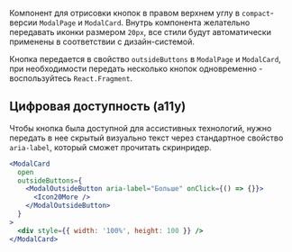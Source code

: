 Компонент для отрисовки кнопок в правом верхнем углу в `compact`-версии `ModalPage` и `ModalCard`. Внутрь компонента желательно передавать иконки размером `20px`, все стили будут автоматически применены в соответствии с дизайн-системой.

Кнопка передается в свойство `outsideButtons` в `ModalPage` и `ModalCard`, при необходимости передать несколько кнопок одновременно - воспользуйтесь `React.Fragment`.

## Цифровая доступность (a11y)

Чтобы кнопка была доступной для ассистивных технологий, нужно передать в нее скрытый визуально текст через стандартное свойство `aria-label`, который сможет прочитать скринридер.

```jsx { "props": { "layout": false, "iframe": true } }
<ModalCard
  open
  outsideButtons={
    <ModalOutsideButton aria-label="Больше" onClick={() => {}}>
      <Icon20More />
    </ModalOutsideButton>
  }
>
  <div style={{ width: '100%', height: 100 }} />
</ModalCard>
```
